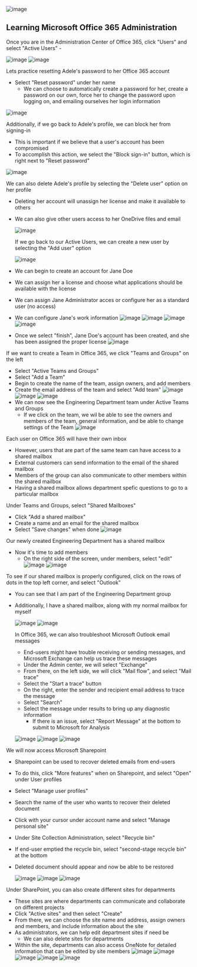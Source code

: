 ![image](https://github.com/chriskhawaja/office365admin/assets/153021794/774d50df-ec9c-45c8-b44a-53672e14cbc2)



<h2>Learning Microsoft Office 365 Administration</h2>

<p>
Once you are in the Administration Center of Office 365, click "Users" and select "Active Users"
  - 

  
![image](https://github.com/chriskhawaja/office365admin/assets/153021794/07dfdc42-8a95-4578-bb3e-50432f5bb64b)
![image](https://github.com/chriskhawaja/office365admin/assets/153021794/7d943fbe-ed6e-4ebe-abdb-faa48b9031d1)

Lets practice resetting Adele's password to her Office 365 account 
- Select "Reset password" under her name
  - We can choose to automatically create a password for her, create a password on our own, force her to change the password upon logging on, and emailing ourselves her login information
    
![image](https://github.com/chriskhawaja/office365admin/assets/153021794/c22e54c4-b18b-4772-be65-dabbab50e7f4)

Additionally, if we go back to Adele's profile, we can block her from signing-in 
- This is important if we believe that a user's account has been compromised
- To accomplish this action, we select the "Block sign-in" button, which is right next to "Reset password"
  
![image](https://github.com/chriskhawaja/office365admin/assets/153021794/1f7f5545-bf58-4ee5-93d8-3990e8703acb)

We can also delete Adele's profile by selecting the "Delete user" option on her profile
- Deleting her account will unassign her license and make it available to others
- We can also give other users access to her OneDrive files and email

  ![image](https://github.com/chriskhawaja/office365admin/assets/153021794/aa87166b-bd65-437b-a26e-a9c323ec97f1)

  If we go back to our Active Users, we can create a new user by selecting the "Add user" option

  ![image](https://github.com/chriskhawaja/office365admin/assets/153021794/65c7b559-ddab-47fe-b552-56d7d05fef15)

- We can begin to create an account for Jane Doe
- We can assign her a license and choose what applications should be available with the license
- We can assign Jane Administrator acces or configure her as a standard user (no access)
- We can configure Jane's work information
  ![image](https://github.com/chriskhawaja/office365admin/assets/153021794/9ea9f407-9e91-4841-bd20-521b259e78ae)
  ![image](https://github.com/chriskhawaja/office365admin/assets/153021794/3e82591b-ef2d-452d-a1f8-fa992913ce98)
![image](https://github.com/chriskhawaja/office365admin/assets/153021794/8735d7f8-c45c-4ada-a24d-aeeae5576b90)
![image](https://github.com/chriskhawaja/office365admin/assets/153021794/b1db9d0f-7381-4fea-bf05-1931bfea9bc4)

- Once we select "finish", Jane Doe's account has been created, and she has been assigned the proper license
![image](https://github.com/chriskhawaja/office365admin/assets/153021794/55701fa5-a962-4cf6-9899-b41f341162fd)

If we want to create a Team in Office 365, we click "Teams and Groups" on the left 
  - Select "Active Teams and Groups"
  - Select "Add a Team"
  - Begin to create the name of the team, assign owners, and add members 
  - Create the email address of the team and select "Add team"
    ![image](https://github.com/chriskhawaja/office365admin/assets/153021794/7680f5d0-a437-4057-8a22-6476494f43c6)
![image](https://github.com/chriskhawaja/office365admin/assets/153021794/2e15c51d-9fe2-4090-a2d5-799b263d83ba)
![image](https://github.com/chriskhawaja/office365admin/assets/153021794/71fbed8f-4faf-46c1-81ee-dd6e5d74d6f5)
- We can now see the Engineering Department team under Active Teams and Groups
  - If we click on the team, we wil be able to see the owners and members of the team, general information, and be able to change settings of the Team
![image](https://github.com/chriskhawaja/office365admin/assets/153021794/63a3ad9b-3198-4b69-aa2b-582522f5afe1)

Each user on Office 365 will have their own inbox
  - However, users that are part of the same team can have access to a shared mailbox
  - External customers can send information to the email of the shared mailbox
  - Members of the group can also communicate to other members within the shared mailbox
  - Having a shared mailbox allows department spefic questions to go to a particular mailbox

Under Teams and Groups, select "Shared Mailboxes"
  - Click "Add a shared mailbox"
  - Create a name and an email for the shared mailbox
  - Select "Save changes" when done
![image](https://github.com/chriskhawaja/office365admin/assets/153021794/66074964-aeb7-43aa-8281-9bdde2cb97a2)

Our newly created Engineering Department has a shared mailbox
  - Now it's time to add members
      - On the right side of the screen, under members, select "edit"
  ![image](https://github.com/chriskhawaja/office365admin/assets/153021794/a1a4de1c-b2a9-4afe-96e9-baf37cfc7f48)
![image](https://github.com/chriskhawaja/office365admin/assets/153021794/ca95c098-6e58-4764-a63f-e2d36ef98260)

To see if our shared mailbox is properly configured, click on the rows of dots in the top left corner, and select "Outlook"
  - You can see that I am part of the Engineering Department group
  - Additionally, I have a shared mailbox, along with my normal mailbox for myself

    
    ![image](https://github.com/chriskhawaja/office365admin/assets/153021794/f1c89017-143d-4f6a-84e7-ec55701837d4)
    ![image](https://github.com/chriskhawaja/office365admin/assets/153021794/ec61e2cb-71ec-4c5f-a8f2-61c900a824a4)

    In Office 365, we can also troubleshoot Microsoft Outlook email messages
      - End-users might have trouble receiving or sending messages, and Microsoft Exchange can help us trace these messages
      - Under the Admin center, we will select "Exchange"
      - From there, on the left side, we will click "Mail flow", and select "Mail trace"
      - Select the "Start a trace" button
      - On the right, enter the sender and recipient email address to trace the message
      - Select "Search"
      - Select the message under results to bring up any diagnostic information
          - If there is an issue, select "Report Message" at the bottom to submit to Microsoft for Analysis
       
    ![image](https://github.com/chriskhawaja/office365admin/assets/153021794/04830c1a-e640-4749-9509-fee2547e3144)
        ![image](https://github.com/chriskhawaja/office365admin/assets/153021794/4ad91c62-598a-4c4b-a5b2-02376dc88c3a)
![image](https://github.com/chriskhawaja/office365admin/assets/153021794/9814a815-2051-47f6-bb24-a16cc495a260)

We will now access Microsoft Sharepoint
  - Sharepoint can be used to recover deleted emails from end-users
  - To do this, click "More features" when on Sharepoint, and select "Open" under User profiles
  - Select "Manage user profiles"
  - Search the name of the user who wants to recover their deleted document
  - Click with your cursor under account name and select "Manage personal site"
  - Under Site Collection Administration, select "Recycle bin"
  - If end-user emptied the recycle bin, select "second-stage recycle bin" at the bottom
  - Deleted document should appear and now be able to be restored

    ![image](https://github.com/chriskhawaja/office365admin/assets/153021794/68bac8f1-bf5d-4336-9e7e-ffba4edf3ccd)
    ![image](https://github.com/chriskhawaja/office365admin/assets/153021794/474d3bca-8a32-48b9-954d-432062cb5cf5)
    ![image](https://github.com/chriskhawaja/office365admin/assets/153021794/8652bb75-dc1c-49f0-9ea4-caf17160ffc1)

Under SharePoint, you can also create different sites for departments
  - These sites are where departments can communicate and collaborate on different projects
  - Click "Active sites" and then select "Create"
  - From there, we can choose the site name and address, assign owners and members, and include information about the site
  - As administrators, we can help edit department sites if need be
      - We can also delete sites for departments
  - Within the site, departments can also access OneNote for detailed information that can be edited by site members 
![image](https://github.com/chriskhawaja/office365admin/assets/153021794/aefb0d50-300f-48d8-83d8-56248b009ea1)
    ![image](https://github.com/chriskhawaja/office365admin/assets/153021794/e5950843-7653-45ae-8d93-a9fd63546648)
![image](https://github.com/chriskhawaja/office365admin/assets/153021794/9a8673fb-f9d6-456a-8162-4e579d36a6f6)
![image](https://github.com/chriskhawaja/office365admin/assets/153021794/15759041-4b74-42ea-a9e1-9aed868ca785)
![image](https://github.com/chriskhawaja/office365admin/assets/153021794/6526bde5-9ebe-4edc-a566-4ad61db092c3)
